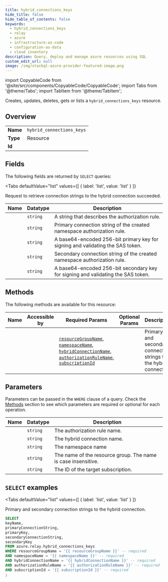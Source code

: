 ```yaml
--- 
title: hybrid_connections_keys
hide_title: false
hide_table_of_contents: false
keywords:
  - hybrid_connections_keys
  - relay
  - azure
  - infrastructure-as-code
  - configuration-as-data
  - cloud inventory
description: Query, deploy and manage azure resources using SQL
custom_edit_url: null
image: /img/stackql-azure-provider-featured-image.png
---
```


import CopyableCode from '@site/src/components/CopyableCode/CopyableCode';
import Tabs from '@theme/Tabs';
import TabItem from '@theme/TabItem';

Creates, updates, deletes, gets or lists a <code>hybrid_connections_keys</code> resource.

## Overview
<table><tbody>
<tr><td><b>Name</b></td><td><code>hybrid_connections_keys</code></td></tr>
<tr><td><b>Type</b></td><td>Resource</td></tr>
<tr><td><b>Id</b></td><td><CopyableCode code="azure.relay.hybrid_connections_keys" /></td></tr>
</tbody></table>

## Fields

The following fields are returned by `SELECT` queries:

<Tabs
    defaultValue="list"
    values={[
        { label: 'list', value: 'list' }
    ]}
>
<TabItem value="list">

Request to retrieve connection strings to the hybrid connection succeeded.

<table>
<thead>
    <tr>
    <th>Name</th>
    <th>Datatype</th>
    <th>Description</th>
    </tr>
</thead>
<tbody>
<tr>
    <td><CopyableCode code="keyName" /></td>
    <td><code>string</code></td>
    <td>A string that describes the authorization rule.</td>
</tr>
<tr>
    <td><CopyableCode code="primaryConnectionString" /></td>
    <td><code>string</code></td>
    <td>Primary connection string of the created namespace authorization rule.</td>
</tr>
<tr>
    <td><CopyableCode code="primaryKey" /></td>
    <td><code>string</code></td>
    <td>A base64-encoded 256-bit primary key for signing and validating the SAS token.</td>
</tr>
<tr>
    <td><CopyableCode code="secondaryConnectionString" /></td>
    <td><code>string</code></td>
    <td>Secondary connection string of the created namespace authorization rule.</td>
</tr>
<tr>
    <td><CopyableCode code="secondaryKey" /></td>
    <td><code>string</code></td>
    <td>A base64-encoded 256-bit secondary key for signing and validating the SAS token.</td>
</tr>
</tbody>
</table>
</TabItem>
</Tabs>

## Methods

The following methods are available for this resource:

<table>
<thead>
    <tr>
    <th>Name</th>
    <th>Accessible by</th>
    <th>Required Params</th>
    <th>Optional Params</th>
    <th>Description</th>
    </tr>
</thead>
<tbody>
<tr>
    <td><a href="#list"><CopyableCode code="list" /></a></td>
    <td><CopyableCode code="select" /></td>
    <td><a href="#parameter-resourceGroupName"><code>resourceGroupName</code></a>, <a href="#parameter-namespaceName"><code>namespaceName</code></a>, <a href="#parameter-hybridConnectionName"><code>hybridConnectionName</code></a>, <a href="#parameter-authorizationRuleName"><code>authorizationRuleName</code></a>, <a href="#parameter-subscriptionId"><code>subscriptionId</code></a></td>
    <td></td>
    <td>Primary and secondary connection strings to the hybrid connection.</td>
</tr>
</tbody>
</table>

## Parameters

Parameters can be passed in the `WHERE` clause of a query. Check the [Methods](#methods) section to see which parameters are required or optional for each operation.

<table>
<thead>
    <tr>
    <th>Name</th>
    <th>Datatype</th>
    <th>Description</th>
    </tr>
</thead>
<tbody>
<tr id="parameter-authorizationRuleName">
    <td><CopyableCode code="authorizationRuleName" /></td>
    <td><code>string</code></td>
    <td>The authorization rule name.</td>
</tr>
<tr id="parameter-hybridConnectionName">
    <td><CopyableCode code="hybridConnectionName" /></td>
    <td><code>string</code></td>
    <td>The hybrid connection name.</td>
</tr>
<tr id="parameter-namespaceName">
    <td><CopyableCode code="namespaceName" /></td>
    <td><code>string</code></td>
    <td>The namespace name</td>
</tr>
<tr id="parameter-resourceGroupName">
    <td><CopyableCode code="resourceGroupName" /></td>
    <td><code>string</code></td>
    <td>The name of the resource group. The name is case insensitive.</td>
</tr>
<tr id="parameter-subscriptionId">
    <td><CopyableCode code="subscriptionId" /></td>
    <td><code>string</code></td>
    <td>The ID of the target subscription.</td>
</tr>
</tbody>
</table>

## `SELECT` examples

<Tabs
    defaultValue="list"
    values={[
        { label: 'list', value: 'list' }
    ]}
>
<TabItem value="list">

Primary and secondary connection strings to the hybrid connection.

```sql
SELECT
keyName,
primaryConnectionString,
primaryKey,
secondaryConnectionString,
secondaryKey
FROM azure.relay.hybrid_connections_keys
WHERE resourceGroupName = '{{ resourceGroupName }}' -- required
AND namespaceName = '{{ namespaceName }}' -- required
AND hybridConnectionName = '{{ hybridConnectionName }}' -- required
AND authorizationRuleName = '{{ authorizationRuleName }}' -- required
AND subscriptionId = '{{ subscriptionId }}' -- required
;
```
</TabItem>
</Tabs>
